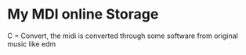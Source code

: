 # My MDI online Storage
C = Convert, the midi is converted through some software from original music like edm

